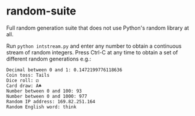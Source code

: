 # random-suite
Full random generation suite that does not use Python's random library at all.

Run ```python intstream.py``` and enter any number to obtain a continuous stream of random integers. Press Ctrl-C at any time to obtain a set of different random generations e.g.:


```
Decimal between 0 and 1: 0.1472199776118636
Coin toss: Tails
Dice roll: ⚁
Card draw: A♣
Number between 0 and 100: 93
Number between 0 and 1000: 977
Random IP address: 169.82.251.164
Random English word: think
```